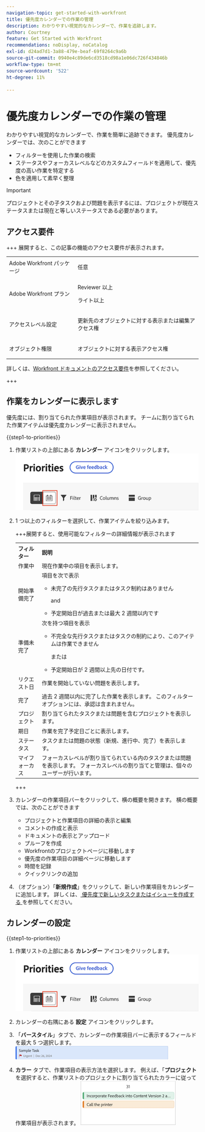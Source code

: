 ```yaml
---
navigation-topic: get-started-with-workfront
title: 優先度カレンダーでの作業の管理
description: わかりやすい視覚的なカレンダーで、作業を追跡します。
author: Courtney
feature: Get Started with Workfront
recommendations: noDisplay, noCatalog
exl-id: d24ad7d1-3a88-479e-beaf-69f8264c9a6b
source-git-commit: 0940e4c89de6cd3518cd98a1e06dc726f434846b
workflow-type: tm+mt
source-wordcount: '522'
ht-degree: 11%

---
```


# 優先度カレンダーでの作業の管理

わかりやすい視覚的なカレンダーで、作業を簡単に追跡できます。 優先度カレンダーでは、次のことができます

* フィルターを使用した作業の検索
* ステータスやフォーカスレベルなどのカスタムフィールドを適用して、優先度の高い作業を特定する
* 色を適用して素早く整理

>[!IMPORTANT]
>
>プロジェクトとその子タスクおよび問題を表示するには、プロジェクトが現在ステータスまたは現在と等しいステータスである必要があります。


## アクセス要件

+++ 展開すると、この記事の機能のアクセス要件が表示されます。

<table style="table-layout:auto"> 
 <col> 
 </col> 
 <col> 
 </col> 
 <tbody> 
  <tr> 
   <td role="rowheader">Adobe Workfront パッケージ</td> 
   <td> <p>任意</p> </td> 
  </tr> 
  <tr> 
   <td role="rowheader">Adobe Workfront プラン</td> 
   <td> 
   <p>Reviewer 以上</p>
   <p>ライト以上</p> 
   </td> 
  </tr> 
  <tr> 
   <td role="rowheader">アクセスレベル設定</td> 
   <td> <p>更新先のオブジェクトに対する表示または編集アクセス権</p></td> 
  </tr> 
  <tr> 
   <td role="rowheader">オブジェクト権限</td> 
   <td> <p>オブジェクトに対する表示アクセス権</p></td> 
  </tr> 
 </tbody> 
</table>

詳しくは、[Workfront ドキュメントのアクセス要件](/help/quicksilver/administration-and-setup/add-users/access-levels-and-object-permissions/access-level-requirements-in-documentation.md)を参照してください。

+++

## 作業をカレンダーに表示します

優先度には、割り当てられた作業項目が表示されます。 チームに割り当てられた作業アイテムは優先度カレンダーに表示されません。

{{step1-to-priorities}}

1. 作業リストの上部にある **カレンダー** アイコンをクリックします。
   ![ カレンダーアイコン ](assets/calendar-tab.png)
1. 1 つ以上のフィルターを選択して、作業アイテムを絞り込みます。

   +++展開すると、使用可能なフィルターの詳細情報が表示されます
   <table>
    <tbody>
    <tr>
    <th>フィルター</th>
    <th>説明</th>
    </tr>
        <tr>
        <td>作業中</td>
        <td>現在作業中の項目を表示します。</td>
        </tr>
        <tr>
        <td>開始準備完了</td>
        <td>項目を次で表示 
        <ul>
        <li>未完了の先行タスクまたはタスク制約はありません</li>
        <p>and</p>
        <li>予定開始日が過去または最大 2 週間以内です</li>
        </ul>
        </td>
        </tr>
        <tr>
        <td>準備未完了</td>
        <td>次を持つ項目を表示
        <ul>
        <li>不完全な先行タスクまたはタスクの制約により、このアイテムは作業できません</li>
        <p>または</p>
        <li>予定開始日が 2 週間以上先の日付です。</li>
        </ul>
        </td>
        </tr>
        <tr>
        <td>リクエスト日</td>
        <td>作業を開始していない問題を表示します。</td>
        </tr>
        <td>完了</td>
        <td>過去 2 週間以内に完了した作業を表示します。 このフィルターオプションには、承認は含まれません。</td>
        </tr>
        <tr>
        <td>プロジェクト</td>
        <td>割り当てられたタスクまたは問題を含むプロジェクトを表示します。</td>
        </tr>
        <tr>
        <td>期日</td>
        <td>作業を完了予定日ごとに表示します。</td>
        </tr>
        <tr>
        <td>ステータス</td>
        <td>タスクまたは問題の状態（新規、進行中、完了）を表示します。</td>
        </tr>
        <tr>
        <td>マイフォーカス</td>
        <td>フォーカスレベルが割り当てられている内のタスクまたは問題を表示します。 フォーカスレベルの割り当てと管理は、個々のユーザーが行います。</td>
        </tr>
    </tbody>
    </table>

   +++

1. カレンダーの作業項目バーをクリックして、横の概要を開きます。 横の概要では、次のことができます

   * プロジェクトと作業項目の詳細の表示と編集
   * コメントの作成と表示
   * ドキュメントの表示とアップロード
   * プルーフを作成
   * Workfrontのプロジェクトページに移動します
   * 優先度の作業項目の詳細ページに移動します
   * 時間を記録
   * クイックリンクの追加

1. （オプション）「**新規作成**」をクリックして、新しい作業項目をカレンダーに追加します。 詳しくは、[ 優先度で新しいタスクまたはイシューを作成する ](/help/quicksilver/workfront-basics/priorities/create-task-issue-priorities.md) を参照してください。

## カレンダーの設定

{{step1-to-priorities}}

1. 作業リストの上部にある **カレンダー** アイコンをクリックします。
   ![ カレンダーアイコン ](assets/calendar-tab.png)
1. カレンダーの右隅にある **設定** アイコンをクリックします。

1. 「**バースタイル**」タブで、カレンダーの作業項目バーに表示するフィールドを最大 5 つ選択します。
   ![ サンプルバー ](assets/sample-task-for-field-config.png)

1. **カラー** タブで、作業項目の表示方法を選択します。 例えば、「**プロジェクト** を選択すると、作業リストのプロジェクトに割り当てられたカラーに従って作業項目が表示されます。
   ![ サンプルカラープロジェクト ](assets/sample-calendar-projects.png)
